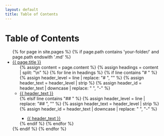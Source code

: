```yaml
---
layout: default
title: Table of Contents
---
```


<h1>Table of Contents</h1>

<ul>
  {% for page in site.pages %}
    {% if page.path contains 'your-folder/' and page.path endswith '.md' %}
      <li>
        <a href="{{ page.url }}">{{ page.title }}</a>
        <ul>
          {% assign content = page.content %}
          {% assign headings = content | split: "\n" %}
          {% for line in headings %}
            {% if line contains "# " %}
              {% assign header_level = line | replace: "# ", "" %}
              {% assign header_text = header_level | strip %}
              {% assign header_id = header_text | downcase | replace: " ", "-" %}
              <li>
                <a href="{{ page.url }}#{{ header_id }}">{{ header_text }}</a>
              </li>
            {% elsif line contains "## " %}
              {% assign header_level = line | replace: "## ", "" %}
              {% assign header_text = header_level | strip %}
              {% assign header_id = header_text | downcase | replace: " ", "-" %}
              <ul>
                <li>
                  <a href="{{ page.url }}#{{ header_id }}">{{ header_text }}</a>
                </li>
              </ul>
            {% endif %}
          {% endfor %}
        </ul>
      </li>
    {% endif %}
  {% endfor %}
</ul>